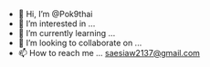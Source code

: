 - 👋 Hi, I’m @Pok9thai
- 👀 I’m interested in ...
- 🌱 I’m currently learning ...
- 💞️ I’m looking to collaborate on ...
- 📫 How to reach me ... saesiaw2137@gmail.com

<!---
Pok9thai/Pok9thai is a ✨ special ✨ repository because its `README.md` (this file) appears on your GitHub profile.
You can click the Preview link to take a look at your changes.
--->
